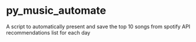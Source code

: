 # py_music_automate
A script to automatically present and save the top 10 songs from spotify API recommendations list for each day

